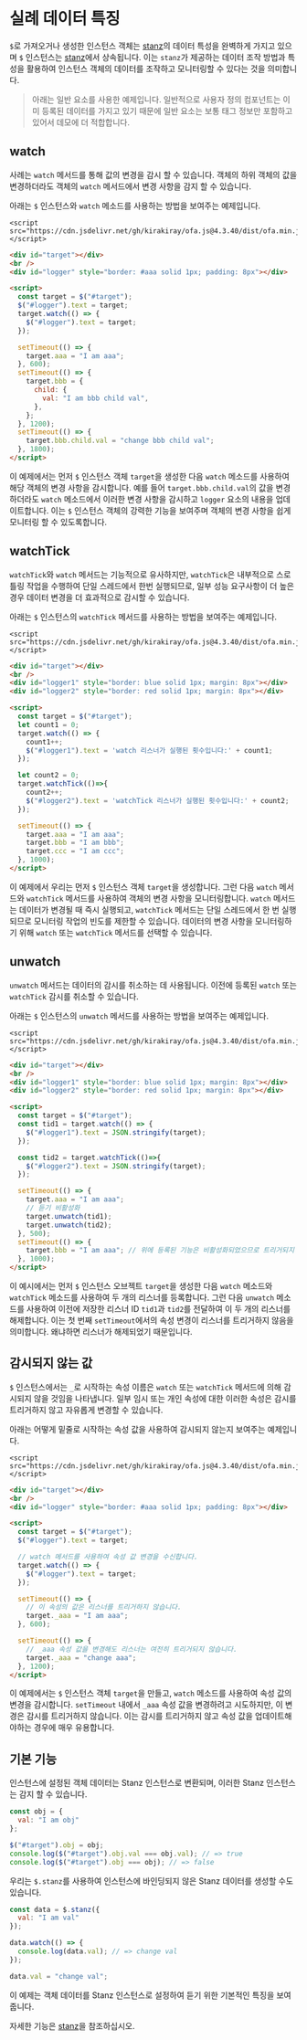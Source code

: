 # 실례 데이터 특징

`$`로 가져오거나 생성한 인스턴스 객체는 [stanz](https://github.com/kirakiray/stanz)의 데이터 특성을 완벽하게 가지고 있으며 `$` 인스턴스는 [stanz](https://github.com/kirakiray/stanz)에서 상속됩니다. 이는 `stanz`가 제공하는 데이터 조작 방법과 특성을 활용하여 인스턴스 객체의 데이터를 조작하고 모니터링할 수 있다는 것을 의미합니다.

> 아래는 일반 요소를 사용한 예제입니다. 일반적으로 사용자 정의 컴포넌트는 이미 등록된 데이터를 가지고 있기 때문에 일반 요소는 보통 태그 정보만 포함하고 있어서 데모에 더 적합합니다.

## watch

사례는 `watch` 메서드를 통해 값의 변경을 감시 할 수 있습니다. 객체의 하위 객체의 값을 변경하더라도 객체의 `watch` 메서드에서 변경 사항을 감지 할 수 있습니다.

아래는 `$` 인스턴스와 `watch` 메소드를 사용하는 방법을 보여주는 예제입니다.

<html-viewer>

```
<script src="https://cdn.jsdelivr.net/gh/kirakiray/ofa.js@4.3.40/dist/ofa.min.js"></script>
```

```html
<div id="target"></div>
<br />
<div id="logger" style="border: #aaa solid 1px; padding: 8px"></div>

<script>
  const target = $("#target");
  $("#logger").text = target;
  target.watch(() => {
    $("#logger").text = target;
  });

  setTimeout(() => {
    target.aaa = "I am aaa";
  }, 600);
  setTimeout(() => {
    target.bbb = {
      child: {
        val: "I am bbb child val",
      },
    };
  }, 1200);
  setTimeout(() => {
    target.bbb.child.val = "change bbb child val";
  }, 1800);
</script>
```

</html-viewer>

이 예제에서는 먼저 `$` 인스턴스 객체 `target`을 생성한 다음 `watch` 메소드를 사용하여 해당 객체의 변경 사항을 감시합니다. 예를 들어 `target.bbb.child.val`의 값을 변경하더라도 `watch` 메소드에서 이러한 변경 사항을 감시하고 `logger` 요소의 내용을 업데이트합니다. 이는 `$` 인스턴스 객체의 강력한 기능을 보여주며 객체의 변경 사항을 쉽게 모니터링 할 수 있도록합니다.

## watchTick

`watchTick`와 `watch` 메서드는 기능적으로 유사하지만, `watchTick`은 내부적으로 스로틀링 작업을 수행하여 단일 스레드에서 한번 실행되므로, 일부 성능 요구사항이 더 높은 경우 데이터 변경을 더 효과적으로 감시할 수 있습니다.

아래는 `$` 인스턴스의 `watchTick` 메서드를 사용하는 방법을 보여주는 예제입니다.

<html-viewer>

```
<script src="https://cdn.jsdelivr.net/gh/kirakiray/ofa.js@4.3.40/dist/ofa.min.js"></script>
```

```html
<div id="target"></div>
<br />
<div id="logger1" style="border: blue solid 1px; margin: 8px"></div>
<div id="logger2" style="border: red solid 1px; margin: 8px"></div>

<script>
  const target = $("#target");
  let count1 = 0;
  target.watch(() => {
    count1++;
    $("#logger1").text = 'watch 리스너가 실행된 횟수입니다:' + count1;
  });

  let count2 = 0;
  target.watchTick(()=>{
    count2++;
    $("#logger2").text = 'watchTick 리스너가 실행된 횟수입니다:' + count2;
  });

  setTimeout(() => {
    target.aaa = "I am aaa";
    target.bbb = "I am bbb";
    target.ccc = "I am ccc";
  }, 1000);
</script>
```

</html-viewer>

이 예제에서 우리는 먼저 `$` 인스턴스 객체 `target`을 생성합니다. 그런 다음 `watch` 메서드와 `watchTick` 메서드를 사용하여 객체의 변경 사항을 모니터링합니다. `watch` 메서드는 데이터가 변경될 때 즉시 실행되고, `watchTick` 메서드는 단일 스레드에서 한 번 실행되므로 모니터링 작업의 빈도를 제한할 수 있습니다. 데이터의 변경 사항을 모니터링하기 위해 `watch` 또는 `watchTick` 메서드를 선택할 수 있습니다.

## unwatch

`unwatch` 메서드는 데이터의 감시를 취소하는 데 사용됩니다. 이전에 등록된 `watch` 또는 `watchTick` 감시를 취소할 수 있습니다.

아래는 `$` 인스턴스의 `unwatch` 메서드를 사용하는 방법을 보여주는 예제입니다.

<html-viewer>

```
<script src="https://cdn.jsdelivr.net/gh/kirakiray/ofa.js@4.3.40/dist/ofa.min.js"></script>
```

```html
<div id="target"></div>
<br />
<div id="logger1" style="border: blue solid 1px; margin: 8px"></div>
<div id="logger2" style="border: red solid 1px; margin: 8px"></div>

<script>
  const target = $("#target");
  const tid1 = target.watch(() => {
    $("#logger1").text = JSON.stringify(target);
  });

  const tid2 = target.watchTick(()=>{
    $("#logger2").text = JSON.stringify(target);
  });

  setTimeout(() => {
    target.aaa = "I am aaa";
    // 듣기 비활성화
    target.unwatch(tid1);
    target.unwatch(tid2);
  }, 500);
  setTimeout(() => {
    target.bbb = "I am aaa"; // 위에 등록된 기능은 비활성화되었으므로 트리거되지 않습니다.
  }, 1000);
</script>
```

</html-viewer>

이 예시에서는 먼저 `$` 인스턴스 오브젝트 `target`을 생성한 다음 `watch` 메소드와 `watchTick` 메소드를 사용하여 두 개의 리스너를 등록합니다. 그런 다음 `unwatch` 메소드를 사용하여 이전에 저장한 리스너 ID `tid1`과 `tid2`를 전달하여 이 두 개의 리스너를 해제합니다. 이는 첫 번째 `setTimeout`에서의 속성 변경이 리스너를 트리거하지 않음을 의미합니다. 왜냐하면 리스너가 해제되었기 때문입니다.

## 감시되지 않는 값

`$` 인스턴스에서는 `_`로 시작하는 속성 이름은 `watch` 또는 `watchTick` 메서드에 의해 감시되지 않을 것임을 나타냅니다. 일부 임시 또는 개인 속성에 대한 이러한 속성은 감시를 트리거하지 않고 자유롭게 변경할 수 있습니다.

아래는 어떻게 밑줄로 시작하는 속성 값을 사용하여 감시되지 않는지 보여주는 예제입니다.

<html-viewer>

```
<script src="https://cdn.jsdelivr.net/gh/kirakiray/ofa.js@4.3.40/dist/ofa.min.js"></script>
```

```html
<div id="target"></div>
<br />
<div id="logger" style="border: #aaa solid 1px; padding: 8px"></div>

<script>
  const target = $("#target");
  $("#logger").text = target;

  // watch 메서드를 사용하여 속성 값 변경을 수신합니다.
  target.watch(() => {
    $("#logger").text = target;
  });

  setTimeout(() => {
    // 이 속성의 값은 리스너를 트리거하지 않습니다.
    target._aaa = "I am aaa";
  }, 600);

  setTimeout(() => {
    // _aaa 속성 값을 변경해도 리스너는 여전히 트리거되지 않습니다.
    target._aaa = "change aaa";
  }, 1200);
</script>
```

</html-viewer>

이 예제에서는 `$` 인스턴스 객체 `target`을 만들고, `watch` 메소드를 사용하여 속성 값의 변경을 감시합니다. `setTimeout` 내에서 `_aaa` 속성 값을 변경하려고 시도하지만, 이 변경은 감시를 트리거하지 않습니다. 이는 감시를 트리거하지 않고 속성 값을 업데이트해야하는 경우에 매우 유용합니다.

## 기본 기능

인스턴스에 설정된 객체 데이터는 Stanz 인스턴스로 변환되며, 이러한 Stanz 인스턴스는 감지 할 수 있습니다.

```javascript
const obj = {
  val: "I am obj"
};

$("#target").obj = obj;
console.log($("#target").obj.val === obj.val); // => true
console.log($("#target").obj === obj); // => false
```

우리는 `$.stanz`를 사용하여 인스턴스에 바인딩되지 않은 Stanz 데이터를 생성할 수도 있습니다.

```javascript
const data = $.stanz({
  val: "I am val"
});

data.watch(() => {
  console.log(data.val); // => change val
});

data.val = "change val";
```

이 예제는 객체 데이터를 Stanz 인스턴스로 설정하여 듣기 위한 기본적인 특징을 보여줍니다.

자세한 기능은 [stanz](https://github.com/kirakiray/stanz)을 참조하십시오.